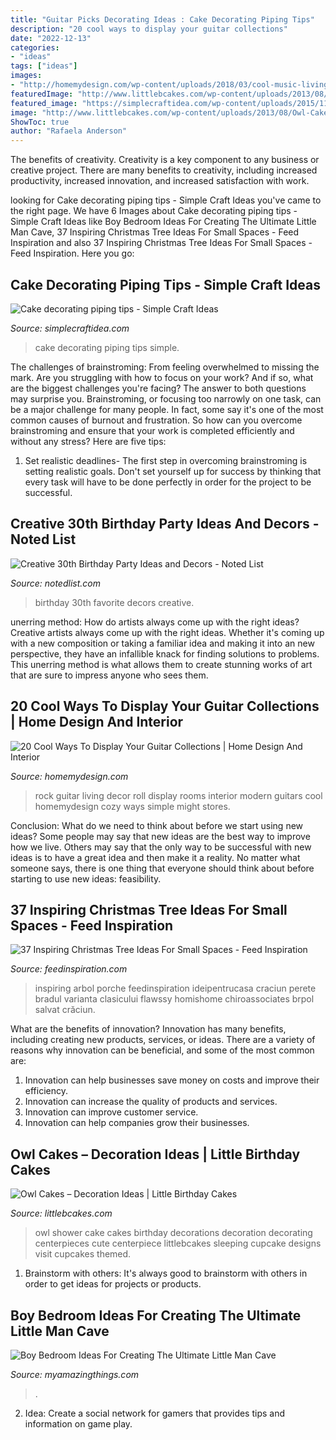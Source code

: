 ```yaml
---
title: "Guitar Picks Decorating Ideas : Cake Decorating Piping Tips"
description: "20 cool ways to display your guitar collections"
date: "2022-12-13"
categories:
- "ideas"
tags: ["ideas"]
images:
- "http://homemydesign.com/wp-content/uploads/2018/03/cool-music-living-room-theme-with-guitar-wall-art.jpg"
featuredImage: "http://www.littlebcakes.com/wp-content/uploads/2013/08/Owl-Cake-Decorations.jpg"
featured_image: "https://simplecraftidea.com/wp-content/uploads/2015/11/11745323_1045128772178867_7368435860878284430_n7.jpg"
image: "http://www.littlebcakes.com/wp-content/uploads/2013/08/Owl-Cake-Decorations.jpg"
ShowToc: true
author: "Rafaela Anderson"
---
```



The benefits of creativity.
Creativity is a key component to any business or creative project. There are many benefits to creativity, including increased productivity, increased innovation, and increased satisfaction with work.

	

		
looking for Cake decorating piping tips - Simple Craft Ideas you've came to the right page. We have 6 Images about Cake decorating piping tips - Simple Craft Ideas like Boy Bedroom Ideas For Creating The Ultimate Little Man Cave, 37 Inspiring Christmas Tree Ideas For Small Spaces - Feed Inspiration and also 37 Inspiring Christmas Tree Ideas For Small Spaces - Feed Inspiration. Here you go:
		
    
## Cake Decorating Piping Tips - Simple Craft Ideas

<img loading=lazy src="https://simplecraftidea.com/wp-content/uploads/2015/11/11745323_1045128772178867_7368435860878284430_n7.jpg" onerror="this.onerror=null;this.src='https://tse3.mm.bing.net/th?id=OIP.lRzugAbtq_9juu9GRAH7fwHaLG&amp;pid=15.1';" alt="Cake decorating piping tips - Simple Craft Ideas">

_Source: simplecraftidea.com_

>cake decorating piping tips simple. 

	

The challenges of brainstroming: From feeling overwhelmed to missing the mark.
Are you struggling with how to focus on your work? And if so, what are the biggest challenges you're facing? The answer to both questions may surprise you. Brainstroming, or focusing too narrowly on one task, can be a major challenge for many people. In fact, some say it's one of the most common causes of burnout and frustration. 
So how can you overcome brainstroming and ensure that your work is completed efficiently and without any stress? Here are five tips: 

1. Set realistic deadlines- The first step in overcoming brainstroming is setting realistic goals. Don't set yourself up for success by thinking that every task will have to be done perfectly in order for the project to be successful.

    
## Creative 30th Birthday Party Ideas And Decors - Noted List

<img loading=lazy src="https://notedlist.com/wp-content/uploads/2015/07/30th-birthday-party-ideas/4-30th-birthday-party-ideas.jpg" onerror="this.onerror=null;this.src='https://tse2.mm.bing.net/th?id=OIP.-XqlcJxxt05MxdPqg6WMwgHaLH&amp;pid=15.1';" alt="Creative 30th Birthday Party Ideas and Decors - Noted List">

_Source: notedlist.com_

>birthday 30th favorite decors creative. 

	

unerring method: How do artists always come up with the right ideas?
Creative artists always come up with the right ideas. Whether it's coming up with a new composition or taking a familiar idea and making it into an new perspective, they have an infallible knack for finding solutions to problems. This unerring method is what allows them to create stunning works of art that are sure to impress anyone who sees them.

    
## 20 Cool Ways To Display Your Guitar Collections | Home Design And Interior

<img loading=lazy src="http://homemydesign.com/wp-content/uploads/2018/03/cool-music-living-room-theme-with-guitar-wall-art.jpg" onerror="this.onerror=null;this.src='https://tse1.mm.bing.net/th?id=OIP.G_AWm2XGq4elJwFVNj9WswHaLH&amp;pid=15.1';" alt="20 Cool Ways To Display Your Guitar Collections | Home Design And Interior">

_Source: homemydesign.com_

>rock guitar living decor roll display rooms interior modern guitars cool homemydesign cozy ways simple might stores. 

	

Conclusion: What do we need to think about before we start using new ideas?
Some people may say that new ideas are the best way to improve how we live. Others may say that the only way to be successful with new ideas is to have a great idea and then make it a reality. No matter what someone says, there is one thing that everyone should think about before starting to use new ideas: feasibility.

    
## 37 Inspiring Christmas Tree Ideas For Small Spaces - Feed Inspiration

<img loading=lazy src="https://www.feedinspiration.com/wp-content/uploads/2016/09/Small-space-wall-Christmas-tree.jpg" onerror="this.onerror=null;this.src='https://tse3.mm.bing.net/th?id=OIP.I9gE8aXZvqLgixBAJcDCegHaJ6&amp;pid=15.1';" alt="37 Inspiring Christmas Tree Ideas For Small Spaces - Feed Inspiration">

_Source: feedinspiration.com_

>inspiring arbol porche feedinspiration ideipentrucasa craciun perete bradul varianta clasicului flawssy homishome chiroassociates brpol salvat crăciun. 

	

What are the benefits of innovation?
Innovation has many benefits, including creating new products, services, or ideas. There are a variety of reasons why innovation can be beneficial, and some of the most common are: 
1. Innovation can help businesses save money on costs and improve their efficiency.
2. Innovation can increase the quality of products and services.
3. Innovation can improve customer service.
4. Innovation can help companies grow their businesses.

    
## Owl Cakes – Decoration Ideas | Little Birthday Cakes

<img loading=lazy src="http://www.littlebcakes.com/wp-content/uploads/2013/08/Owl-Cake-Decorations.jpg" onerror="this.onerror=null;this.src='https://tse3.mm.bing.net/th?id=OIP.cYw51Y_II8g9-GimOfHqvwHaLs&amp;pid=15.1';" alt="Owl Cakes – Decoration Ideas | Little Birthday Cakes">

_Source: littlebcakes.com_

>owl shower cake cakes birthday decorations decoration decorating centerpieces cute centerpiece littlebcakes sleeping cupcake designs visit cupcakes themed. 

	

1. Brainstorm with others: It's always good to brainstorm with others in order to get ideas for projects or products.

    
## Boy Bedroom Ideas For Creating The Ultimate Little Man Cave

<img loading=lazy src="https://myamazingthings.com/wp-content/uploads/2018/01/boys-room-ideas-2-.jpg" onerror="this.onerror=null;this.src='https://tse1.mm.bing.net/th?id=OIP.2amFHkQHA9F_7o1K1FQVXAHaHa&amp;pid=15.1';" alt="Boy Bedroom Ideas For Creating The Ultimate Little Man Cave">

_Source: myamazingthings.com_

>. 

	

2. Idea: Create a social network for gamers that provides tips and information on game play.

